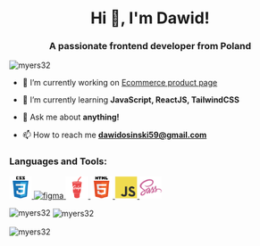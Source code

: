 <h1 align="center">Hi 👋, I'm Dawid!</h1>
<h3 align="center">A passionate frontend developer from Poland</h3>

<p align="left"> <img src="https://komarev.com/ghpvc/?username=myers32&label=Profile%20views&color=0e75b6&style=flat" alt="myers32" /> </p>

- 🔭 I’m currently working on [Ecommerce product page](https://github.com/myers32/Ecommerce-product-page)

- 🌱 I’m currently learning **JavaScript, ReactJS, TailwindCSS**

- 💬 Ask me about **anything!**

- 📫 How to reach me **dawidosinski59@gmail.com**

<p align="left">
</p>

<h3 align="left">Languages and Tools:</h3>
<p align="left"> <a href="https://www.w3schools.com/css/" target="_blank" rel="noreferrer"> <img src="https://raw.githubusercontent.com/devicons/devicon/master/icons/css3/css3-original-wordmark.svg" alt="css3" width="40" height="40"/> </a> <a href="https://www.figma.com/" target="_blank" rel="noreferrer"> <img src="https://www.vectorlogo.zone/logos/figma/figma-icon.svg" alt="figma" width="40" height="40"/> </a> <a href="https://gulpjs.com" target="_blank" rel="noreferrer"> <img src="https://raw.githubusercontent.com/devicons/devicon/master/icons/gulp/gulp-plain.svg" alt="gulp" width="40" height="40"/> </a> <a href="https://www.w3.org/html/" target="_blank" rel="noreferrer"> <img src="https://raw.githubusercontent.com/devicons/devicon/master/icons/html5/html5-original-wordmark.svg" alt="html5" width="40" height="40"/> </a> <a href="https://developer.mozilla.org/en-US/docs/Web/JavaScript" target="_blank" rel="noreferrer"> <img src="https://raw.githubusercontent.com/devicons/devicon/master/icons/javascript/javascript-original.svg" alt="javascript" width="40" height="40"/> </a> <a href="https://sass-lang.com" target="_blank" rel="noreferrer"> <img src="https://raw.githubusercontent.com/devicons/devicon/master/icons/sass/sass-original.svg" alt="sass" width="40" height="40"/> </a> </p>

<p><img align="left" src="https://github-readme-stats.vercel.app/api/top-langs?username=myers32&show_icons=true&locale=en&layout=compact" alt="myers32" /></p>

<p>&nbsp;<img align="center" src="https://github-readme-stats.vercel.app/api?username=myers32&show_icons=true&locale=en" alt="myers32" /></p>

<p><img align="center" src="https://github-readme-streak-stats.herokuapp.com/?user=myers32&" alt="myers32" /></p>
